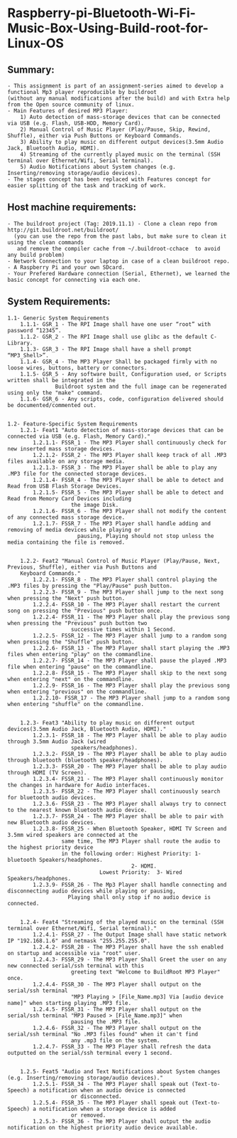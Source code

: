 # Raspberry-pi-Bluetooth-Wi-Fi-Music-Box-Using-Build-root-for-Linux-OS
 ## Summary:
	- This assignment is part of an assignment-series aimed to develop a functional Mp3 player reproducible by buildroot
	(without any manual modifications after the build) and with Extra help from the Open source community of linux.
	- Main Features of desired MP3 Player:
		1) Auto detection of mass-storage devices that can be connected via USB (e.g. Flash, USB-HDD, Memory Card).
		2) Manual Control of Music Player (Play/Pause, Skip, Rewind, Shuffle), either via Push Buttons or Keyboard Commands.
		3) Ability to play music on different output devices(3.5mm Audio Jack, Bluetooth Audio, HDMI).
		4) Streaming of the currently played music on the terminal (SSH terminal over Ethernet/Wifi, Serial terminal).
		5) Audio Notifications about System changes (e.g. Inserting/removing storage/audio devices).
	- The stages concept has been replaced with Features concept for easier splitting of the task and tracking of work.


 ## Host machine requirements:
	- The buildroot project (Tag: 2019.11.1) - Clone a clean repo from http://git.buildroot.net/buildroot/
	  (you can use the repo from the past labs, but make sure to clean it using the clean commands 
	   and remove the compiler cache from ~/.buildroot-cchace  to avoid any build problem)
	- Network Connection to your laptop in case of a clean buildroot repo.
	- A Raspberry Pi and your own SDcard.
	- Your Prefered Hardware connection (Serial, Ethernet), we learned the basic concept for connecting via each one.


 ## System Requirements:
	1.1- Generic System Requirements
		1.1.1- GSR_1 - The RPI Image shall have one user “root” with password “12345”.
		1.1.2- GSR_2 - The RPI Image shall use glibc as the default C-Library.
		1.1.3- GSR_3 - The RPI Image shall have a shell prompt “MP3_Shell>”.
		1.1.4- GSR_4 - The MP3 Player Shall be packaged firmly with no loose wires, buttons, battery or connectors.
		1.1.5- GSR_5 - Any software built, Configuration used, or Scripts written shall be integrated in the
			       Buildroot system and the full image can be regenerated using only the "make" command.
		1.1.6- GSR_6 - Any scripts, code, configuration delivered should be documented/commented out.	


	1.2- Feature-Specific System Requirements
		1.2.1- Feat1 "Auto detection of mass-storage devices that can be connected via USB (e.g. Flash, Memory Card)."
			1.2.1.1- FSSR_1 - The MP3 Player shall continuously check for new inserted mass storage devices.
			1.2.1.2- FSSR_2 - The MP3 Player shall keep track of all .MP3 files available on any storage media.
			1.2.1.3- FSSR_3 - The MP3 Player shall be able to play any .MP3 file for the connected storage devices.
			1.2.1.4- FSSR_4 - The MP3 Player shall be able to detect and Read from USB Flash Storage Devices.
			1.2.1.5- FSSR_5 - The MP3 Player shall be able to detect and Read from Memory Card Devices including
						the image Disk.
			1.2.1.6- FSSR_6 - The MP3 Player shall not modify the content of any connected mass storage device.
			1.2.1.7- FSSR_7 - The MP3 Player shall handle adding and removing of media devices while playing or
				          pausing, Playing should not stop unless the media containing the file is removed.


		1.2.2- Feat2 "Manual Control of Music Player (Play/Pause, Next, Previous, Shuffle), either via Push Buttons and
		Keyboard Commands."
			1.2.2.1- FSSR_8 - The MP3 Player shall control playing the .MP3 files by pressing the "Play/Pause" push button.  
			1.2.2.3- FSSR_9 - The MP3 Player shall jump to the next song when pressing the "Next" push button.
			1.2.2.4- FSSR_10 - The MP3 Player shall restart the current song on pressing the "Previous" push button once.
			1.2.2.4- FSSR_11 - The MP3 Player shall play the previous song when pressing the "Previous" push button two
						successive times within 1 Second.
			1.2.2.5- FSSR_12 - The MP3 Player shall jump to a random song when pressing the "Shuffle" push button.
			1.2.2.6- FSSR_13 - The MP3 Player shall start playing the .MP3 files when entering "play" on the commandline.
			1.2.2.7- FSSR_14 - The MP3 Player shall pause the played .MP3 file when entering "pause" on the commandline.
			1.2.2.8- FSSR_15 - The MP3 Player shall skip to the next song when entering "next" on the commandline.
			1.2.2.9- FSSR_16 - The MP3 Player shall play the previous song when entering "previous" on the commandline.
			1.2.2.10- FSSR_17 - The MP3 Player shall jump to a random song when entering "shuffle" on the commandline.


		1.2.3- Feat3 "Ability to play music on different output devices(3.5mm Audio Jack, Bluetooth Audio, HDMI)."
			1.2.3.1- FSSR_18 - The MP3 Player shall be able to play audio through 3.5mm Audio Jack (wired 
						speakers/headphones).
			1.2.3.2- FSSR_19 - The MP3 Player shall be able to play audio through bluetooth (bluetooth speaker/headphones).
			1.2.3.3- FSSR_20 - The MP3 Player shall be able to play audio through HDMI (TV Screen).
			1.2.3.4- FSSR_21 - The MP3 Player shall continuously monitor the changes in hardware for Audio interfaces.
			1.2.3.5- FSSR_22 - The MP3 Player shall continuously search for bluetooth audio devices.
			1.2.3.6- FSSR_23 - The MP3 Player shall always try to connect to the nearest known bluetooth audio device.
			1.2.3.7- FSSR_24 - The MP3 Player shall be able to pair with new Bluetooth audio devices.
			1.2.3.8- FSSR_25 - When Bluetooth Speaker, HDMI TV Screen and 3.5mm wired speakers are connected at the 
					 same time, The MP3 Player shall route the audio to the highest priority device 
					 in the following order: Highest Priority: 1- bluetooth Speakers/headphones.
										   2- HDMI.
								 Lowest Priority:  3- Wired Speakers/headphones.
			1.2.3.9- FSSR_26 - The Mp3 Player shall handle connecting and disconnecting audio devices while playing or pausing, 
					   Playing shall only stop if no audio device is connected.			


		1.2.4- Feat4 "Streaming of the played music on the terminal (SSH terminal over Ethernet/Wifi, Serial terminal)."
			1.2.4.1- FSSR_27 - The Output Image shall have static network IP "192.168.1.6" and netmask "255.255.255.0".
			1.2.4.2- FSSR_28 - The MP3 Player shall have the ssh enabled on startup and accessible via "root" user.
			1.2.4.3- FSSR_29 - The MP3 Player Shall Greet the user on any new connected serial/ssh terminal with this 
						greeting text "Welcome to BuildRoot MP3 Player" once.
			1.2.4.4- FSSR_30 - The MP3 Player shall output on the serial/ssh terminal 
						"MP3 Playing > [File_Name.mp3] Via [audio device name]" when starting playing .MP3 file.
			1.2.4.5- FSSR_31 - The MP3 Player shall output on the serial/ssh terminal "MP3 Paused > [File_Name.mp3]" when 
						pausing the .MP3 file.
			1.2.4.6- FSSR_32 - The MP3 Player shall output on the serial/ssh terminal "No .MP3 files found" when it can't find 
						any .mp3 file on the system.
			1.2.4.7- FSSR_33 - The MP3 Player shall refresh the data outputted on the serial/ssh terminal every 1 second.

			
		1.2.5- Feat5 "Audio and Text Notifications about System changes (e.g. Inserting/removing storage/audio devices)."
			1.2.5.1- FSSR_34 - The MP3 Player shall speak out (Text-to-Speech) a notification when an audio device is connected 
						or disconnected.
			1.2.5.4- FSSR_35 - The MP3 Player shall speak out (Text-to-Speech) a notification when a storage device is added 
						or removed.
			1.2.5.3- FSSR_36 - The MP3 Player shall output the audio notification on the highest priority audio device available.
